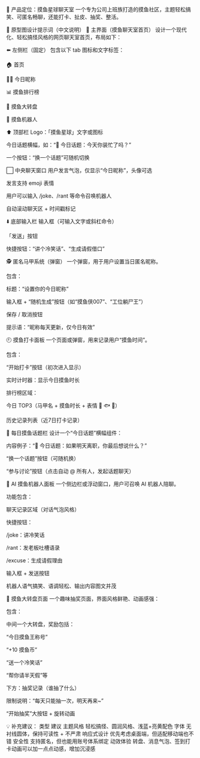 🧠 产品定位：摸鱼星球聊天室
一个专为公司上班族打造的摸鱼社区，主题轻松搞笑、可匿名畅聊，还能打卡、扯皮、抽奖、整活。

🎨 原型图设计提示词（中文说明）
📱 主界面（摸鱼聊天室首页）
设计一个现代化、轻松搞怪风格的网页聊天室首页，布局如下：

⬅️ 左侧栏（固定）
包含以下 tab 图标和文字标签：

🏠 首页

🧑‍🚀 今日昵称

📊 摸鱼排行榜

🎲 摸鱼大转盘

🤖 摸鱼机器人

⬆️ 顶部栏
Logo：「摸鱼星球」文字或图标

今日话题横幅，如：“💬 今日话题：今天你装忙了吗？”

一个按钮：“换一个话题”可随机切换

⬜ 中央聊天窗口
用户发言气泡，仅显示“今日昵称”，头像可选

发言支持 emoji 表情

用户可以输入 /joke、/rant 等命令召唤机器人

自动滚动聊天区 + 时间戳标记

⬇️ 底部输入栏
输入框（可输入文字或斜杠命令）

「发送」按钮

快捷按钮：“讲个冷笑话”、“生成请假借口”

🕵️ 匿名马甲系统（弹窗）
一个弹窗，用于用户设置当日匿名昵称。

包含：

标题：“设置你的今日昵称”

输入框 + “随机生成”按钮（如“摸鱼侠007”、“工位躺尸王”）

保存 / 取消按钮

提示语：“昵称每天更新，仅今日有效”

🕘 摸鱼打卡面板
一个页面或弹窗，用来记录用户“摸鱼时间”。

包含：

“开始打卡”按钮（初次进入显示）

实时计时器：显示今日摸鱼时长

排行榜区域：

今日 TOP3（马甲名 + 摸鱼时长 + 表情 👑 🐟 🐢）

历史记录列表（近7日打卡记录）

📅 每日摸鱼话题栏
设计一个“今日话题”横幅组件：

内容例子：“💬 今日话题：如果明天离职，你最后想说什么？”

“换一个话题”按钮（可随机换）

“参与讨论”按钮（点击自动 @ 所有人，发起话题聊天）

🤖 AI 摸鱼机器人面板
一个侧边栏或浮动窗口，用户可召唤 AI 机器人陪聊。

功能包含：

聊天记录区域（对话气泡风格）

快捷按钮：

/joke：讲冷笑话

/rant：发老板吐槽语录

/excuse：生成请假理由

输入框 + 发送按钮

机器人语气搞笑、语调轻松、输出内容图文并茂

🎰 摸鱼大转盘页面
一个趣味抽奖页面，界面风格鲜艳、动画感强：

包含：

中间一个大转盘，奖励包括：

“今日摸鱼王称号”

“+10 摸鱼币”

“送一个冷笑话”

“帮你请半天假”等

下方：抽奖记录（谁抽了什么）

限制说明：“每天只能抽一次，明天再来~”

“开始抽奖”大按钮 + 旋转动画

💡 补充建议：
类型	建议
主题风格	轻松搞怪、圆润风格、浅蓝+亮黄配色
字体	无衬线圆体，保持可读性 + 不严肃
响应式设计	优先考虑桌面端，但适配移动端也不错
安全性	支持匿名，但也能用账号体系绑定
动效体验	转盘、消息气泡、签到打卡动画可以加一点点动感，增加沉浸感